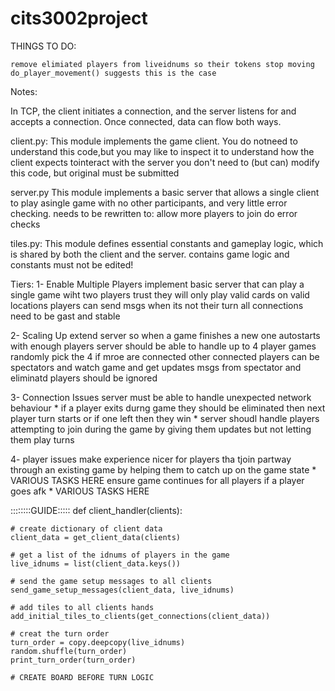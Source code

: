 # cits3002project

THINGS TO DO:

    remove elimiated players from liveidnums so their tokens stop moving
    do_player_movement() suggests this is the case


Notes:

In TCP, the client initiates a connection, and the server listens for and accepts a connection. Once connected, data can flow both ways.


client.py: 
    This module implements the game client. You do notneed to understand this code,but you may like to inspect it to understand how the client expects tointeract with the server
    you don't need to (but can) modify this code, but original must be submitted

server.py
    This module implements  a  basic  server  that  allows  a  single  client  to  play  asingle game with no other participants, and very little error checking.
    needs to be rewritten to:
        allow more players to join
        do error checks

tiles.py:
    This module defines essential constants and gameplay logic, which is shared by both the client and the server.
    contains game logic and constants
    must not be edited!


Tiers:
1- Enable Multiple Players
    implement basic server that can play a single game wiht two players
    trust they will only play valid cards on valid locations
    players can send msgs when its not their turn
    all connections need to be gast and stable

2- Scaling Up
    extend server so when a game finishes a new one autostarts with enough players
    server should be able to handle up to 4 player games
    randomly pick the 4 if mroe are connected
    other connected players can be spectators and watch game and get updates
    msgs from spectator and eliminatd players should be ignored

3- Connection Issues
    server must be able to handle unexpected network behaviour
    *   if a player exits durng game they should be eliminated then next player turn starts or if one left then they win
    *   server shoudl handle players attempting to join during the game by giving them updates but not letting them play turns

4- player issues
    make experience nicer for players tha tjoin partway through an existing game by helping them to catch up on the game state
    *  VARIOUS TASKS HERE
    ensure game continues for all players if a player goes afk
    *   VARIOUS TASKS HERE

::::::::GUIDE:::::
def client_handler(clients):

    # create dictionary of client data
    client_data = get_client_data(clients)

    # get a list of the idnums of players in the game
    live_idnums = list(client_data.keys())

    # send the game setup messages to all clients
    send_game_setup_messages(client_data, live_idnums)

    # add tiles to all clients hands
    add_initial_tiles_to_clients(get_connections(client_data))

    # creat the turn order
    turn_order = copy.deepcopy(live_idnums)
    random.shuffle(turn_order)
    print_turn_order(turn_order)

    # CREATE BOARD BEFORE TURN LOGIC